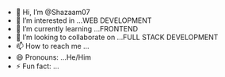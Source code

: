- 👋 Hi, I’m @Shazaam07
- 👀 I’m interested in ...WEB DEVELOPMENT 
- 🌱 I’m currently learning ...FRONTEND 
- 💞️ I’m looking to collaborate on ...FULL STACK DEVELOPMENT
- 📫 How to reach me ...
- 😄 Pronouns: ...He/Him
- ⚡ Fun fact: ...

<!---
Shazaam07/Shazaam07 is a ✨ special ✨ repository because its `README.md` (this file) appears on your GitHub profile.
You can click the Preview link to take a look at your changes.
--->
